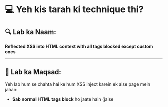 # 💻 Yeh kis tarah ki technique thi?

## 🔍 Lab ka Naam:
**Reflected XSS into HTML context with all tags blocked except custom ones**

---

## 🧠 Lab ka Maqsad:
Yeh lab hum se chahta hai ke hum XSS inject karein ek aise page mein jahan:
- **Sab normal HTML tags block** ho jaate hain (jaise <script>, ```<img>```, ```<svg>```)
- Lekin **custom tags** jaise `<xss>`, `<khan>` allowed hain
- Humein aisa payload banana hai jo **alert(document.cookie)** ko fire kare — taake victim ki cookies browser se nikaali ja sakein

---

## 🧪 Working Payload (Exploit server mein daalna hai):

```html```

```<script>```

```location =``` ```'https://YOUR-LAB-ID.web-security-academy.net/?search=%3Cxss+id%3Dx+onfocus%3Dalert%28document.cookie%29+tabindex%3D1%3E#x';```

```</script>```

---

🔁 Bas apne lab ki URL daal dena YOUR-LAB-ID ki jagah
Yehi payload use hoga victim ko XSS dene ke liye ✅

### 🔍 Payload Ki Tashreeh

```<khan id="x" onfocus="alert(document.cookie)" tabindex="1">The King</khan>```

| Cheez           | Matlab                                                                                           |
| --------------- | ------------------------------------------------------------------------------------------------ |
| `<khan>`        | Custom HTML tag — browser ko is tag se koi problem nahi                                          |
| `id="x"`        | Yeh tag ka naam hai, jisko hum URL se bulaayenge                                                 |
| `onfocus="..."` | Jab is element pe focus hoga to yeh JavaScript chalegi                                           |
| `tabindex="1"`  | Is tag ko tab key ya `#x` se focus milne layak banata hai                                        |
| `#x`            | URL ka hissa hai — yeh browser ko keh raha hota hai: "Jaa bhai jahan id='x' ho wahan focus kar!" |

---

### Reflected vs Stored XSS — Farq kya hai?

| Type              | Matlab                                                                                                                                         |
| ----------------- | ---------------------------------------------------------------------------------------------------------------------------------------------- |
| **Reflected XSS** | Jab tu URL mein payload daalta hai aur turant alert chal jaata hai                                                                             |
| **Stored XSS**    | Jab tu payload kisi comment ya post mein daal ke permanently store kar deta hai — aur jab koi bhi banda wo page dekhta hai, XSS chal jaata hai |

**💬 Example:**

Agar tu comment mein daale:

```<khan id="x"``` ```onfocus="alert(document.cookie)"``` ```tabindex="1">Green</khan>```

Aur wo comment save ho jaaye — to ye stored XSS hai.

---

### ❓ tabindex kya karta hai?
tabindex ka kaam hai HTML element ko keyboard se focusable banana.

Asaan Lafzon Mein:
Browser sirf kuch specific tags pe focus deta hai (```<input>, <button>```, etc.).
Agar tu kisi custom tag (jaise ```<khan>```) ko focus karwana chahta hai — to usmein tabindex="1" zaroor daalna hoga.

### 🔍 tabindex="1" ka matlab kya hai?

- Iska matlab hai ke jab user tab key dabaye, to sabse pehle yeh element pe focus ho.

- Agar kisi tag pe tabindex na ho, to browser uspe focus karega hi nahi.

- tabindex="1" → pehla focus

- tabindex="2" → doosra

- Aur aise hi aage

---

### 🧠 #x kya karta hai?
Agar URL ke end mein tu likhta hai #x, to browser us element ko focus karta hai jiska id="x" hai.

Jaise:

```<khan id="x"```
 ```onfocus="alert(document.cookie)"```
 ```tabindex="1">The King</khan>```

Aur tu URL mein likhe:

```https://example.com/page?search=....#x```

To browser page load hote hi direct us tag pe focus karega → onfocus chalega → alert boom 💥

---

### ⚠️ Mouse ka koi taalluq nahi
Tu ne pucha tha ke kya mouse se kuch hoga?
Nahi bhai — mouse le jaane se onfocus nahi chalta.

Ye sirf chalta hai:

- Tab key dabane se

- URL mein #x dene se

- JavaScript se .focus() method se

---

### ❌ Kya spaceindex, ctrlindex hota hai?

Nahi bhai! Browser sirf tabindex hi jaanta hai
Koi aur index browser ko samaj nahi aata.

Agar tu space ya ctrl key se koi function chalana chahta hai, to uske liye use kar:

```onkeydown / onkeyup```

**Example:**

```<khan onkeydown="if(event.key===' ') alert('Space dabaya!')" tabindex="1">Green</khan>```

---

### Real Life Pentesting mein faida kaise?

Jab tu koi site test kare aur dekhe ke ```<script>``` block ho raha hai, lekin custom tags allow hain — to ye XSS technique kaam aayegi

Tu comment, search box, ya feedback forms mein ye try kar sakta hai

Bug bounty mein ye trick kabhi kabhi filter bypass karne mein madad karti hai

### 🛠️ Step by Step Strategy:
Dekh koi input field ya search area hai jo input ko page pe dikhata ho

Wahaan yeh inject karo:

```<khan id="x" onfocus="alert(document.cookie)" tabindex="1">Test</khan>```

Fir URL mein #x laga ke page open karo:

https://site.com/page?search=...#x
Page load hote hi browser focus karega id="x" wale tag pe → onfocus chalega → XSS success!

---


Yeh lab ne humein sikhaya ke agar normal HTML block ho rahi ho, to bhi XSS ka tareeqa hota hai — bas dimaag chalayen aur custom tag, tabindex, aur focus ka sahi use karein!

